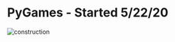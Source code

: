 # PyGames - Started 5/22/20


![construction](https://user-images.githubusercontent.com/56771141/82771453-21abf300-9e0a-11ea-96d4-233fc174f866.jpg)

